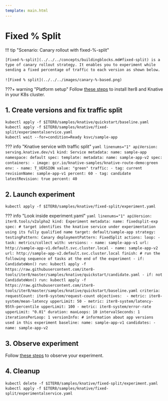 ```yaml
---
template: main.html
---
```


# Fixed % Split

!!! tip "Scenario: Canary rollout with fixed-%-split"

    [Fixed-%-split](../../../concepts/buildingblocks.md#fixed-split) is a type of canary rollout strategy. It enables you to experiment while sending a fixed percentage of traffic to each version as shown below.

    ![Fixed % split](../../../images/canary-%-based.png)
    
???+ warning "Platform setup"
    Follow [these steps](../setup-for-tutorials.md) to install Iter8 and Knative in your K8s cluster.

## 1. Create versions and fix traffic split
```shell
kubectl apply -f $ITER8/samples/knative/quickstart/baseline.yaml
kubectl apply -f $ITER8/samples/knative/fixed-split/experimentalservice.yaml
kubectl wait --for=condition=Ready ksvc/sample-app
```

??? info "Knative service with traffic split"
    ```yaml linenums="1"
    apiVersion: serving.knative.dev/v1
    kind: Service
    metadata:
      name: sample-app
      namespace: default
    spec:
      template:
        metadata:
          name: sample-app-v2
        spec:
          containers:
          - image: gcr.io/knative-samples/knative-route-demo:green 
            env:
            - name: T_VERSION
              value: "green"
      traffic:
      - tag: current
        revisionName: sample-app-v1
        percent: 60
      - tag: candidate
        latestRevision: true
        percent: 40
    ```

## 2. Launch experiment
```shell
kubectl apply -f $ITER8/samples/knative/fixed-split/experiment.yaml
```

??? info "Look inside experiment.yaml"
    ```yaml linenums="1"
    apiVersion: iter8.tools/v2alpha2
    kind: Experiment
    metadata:
      name: fixedsplit-exp
    spec:
      # target identifies the knative service under experimentation using its fully qualified name
      target: default/sample-app
      strategy:
        testingPattern: Canary
        deploymentPattern: FixedSplit
        actions:
          loop:
          - task: metrics/collect
            with:
              versions:
              - name: sample-app-v1
                url: http://sample-app-v1.default.svc.cluster.local
              - name: sample-app-v2
                url: http://sample-app-v2.default.svc.cluster.local
          finish: # run the following sequence of tasks at the end of the experiment
          - if: CandidateWon()
            run: kubectl apply -f https://raw.githubusercontent.com/iter8-tools/iter8/master/samples/knative/quickstart/candidate.yaml
          - if: not CandidateWon()
            run: kubectl apply -f https://raw.githubusercontent.com/iter8-tools/iter8/master/samples/knative/quickstart/baseline.yaml
      criteria:
        requestCount: iter8-system/request-count
        objectives: 
        - metric: iter8-system/mean-latency
          upperLimit: 50
        - metric: iter8-system/latency-95th-percentile
          upperLimit: 100
        - metric: iter8-system/error-rate
          upperLimit: "0.01"
      duration:
        maxLoops: 10
        intervalSeconds: 1
        iterationsPerLoop: 1
      versionInfo:
        # information about app versions used in this experiment
        baseline:
          name: sample-app-v1
        candidates:
        - name: sample-app-v2
    ```

## 3. Observe experiment
Follow [these steps](../../../getting-started/first-experiment.md#3-observe-experiment) to observe your experiment.

## 4. Cleanup
```shell
kubectl delete -f $ITER8/samples/knative/fixed-split/experiment.yaml
kubectl apply -f $ITER8/samples/knative/fixed-split/experimentalservice.yaml
```
